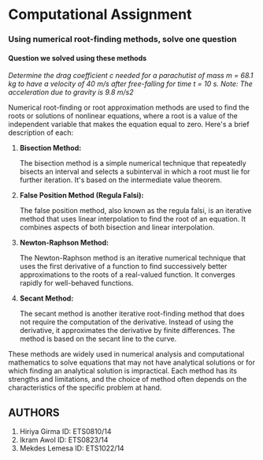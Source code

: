 <h1>Computational Assignment</h1>

<h3> Using numerical root-finding methods, solve one question </h3>
<h4> Question we solved using these methods</h4>

<p><i>Determine the drag coefficient c needed for a parachutist of mass m = 68.1 kg to have a velocity of 40 m/s after free-falling for time t = 10 s. Note: The acceleration due to gravity is 9.8 m/s2</i></p>

<p>Numerical root-finding or root approximation methods are used to find the roots or solutions of nonlinear equations, where a root is a value of the independent variable that makes the equation equal to zero. Here's a brief description of each:</p>
<ol>
   <li><b> Bisection Method:</b></li>
      <p>The bisection method is a simple numerical technique that repeatedly bisects an interval and selects a subinterval in which a root must lie for further iteration. It's based on the intermediate value theorem.</p>

   <li><b> False Position Method (Regula Falsi):</b></li>
      <p>The false position method, also known as the regula falsi, is an iterative method that uses linear interpolation to find the root of an equation. It combines aspects of both bisection and linear interpolation.</p>

   <li><b> Newton-Raphson Method:</b></li>
      <p>The Newton-Raphson method is an iterative numerical technique that uses the first derivative of a function to find successively better approximations to the roots of a real-valued function. It converges rapidly for well-behaved functions.</p>

   <li><b> Secant Method:</b></li>
      <p>The secant method is another iterative root-finding method that does not require the computation of the derivative. Instead of using the derivative, it approximates the derivative by finite differences. The method is based on the secant line to the curve.</p>
</ol>

<p>These methods are widely used in numerical analysis and computational mathematics to solve equations that may not have analytical solutions or for which finding an analytical solution is impractical. Each method has its strengths and limitations, and the choice of method often depends on the characteristics of the specific problem at hand.</p>

<h2>AUTHORS</h2>

<ol>
   <li>Hiriya Girma ID: ETS0810/14</li>
   <li>Ikram Awol ID: ETS0823/14</li>
   <li>Mekdes Lemesa ID: ETS1022/14</li>
</ol>